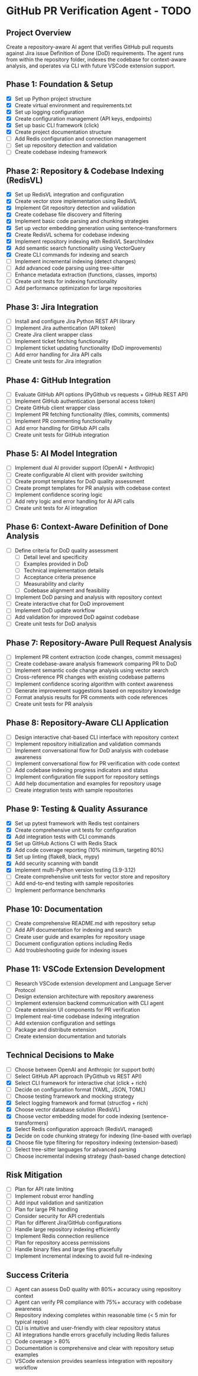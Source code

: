 # GitHub PR Verification Agent - TODO

## Project Overview
Create a repository-aware AI agent that verifies GitHub pull requests against Jira issue Definition of Done (DoD) requirements. The agent runs from within the repository folder, indexes the codebase for context-aware analysis, and operates via CLI with future VSCode extension support.

## Phase 1: Foundation & Setup
- [x] Set up Python project structure
- [x] Create virtual environment and requirements.txt
- [x] Set up logging configuration
- [x] Create configuration management (API keys, endpoints)
- [x] Set up basic CLI framework (click)
- [x] Create project documentation structure
- [ ] Add Redis configuration and connection management
- [ ] Set up repository detection and validation
- [ ] Create codebase indexing framework

## Phase 2: Repository & Codebase Indexing (RedisVL)
- [x] Set up RedisVL integration and configuration
- [x] Create vector store implementation using RedisVL
- [x] Implement Git repository detection and validation
- [x] Create codebase file discovery and filtering
- [x] Implement basic code parsing and chunking strategies
- [x] Set up vector embedding generation using sentence-transformers
- [x] Create RedisVL schema for codebase indexing
- [x] Implement repository indexing with RedisVL SearchIndex
- [x] Add semantic search functionality using VectorQuery
- [x] Create CLI commands for indexing and search
- [ ] Implement incremental indexing (detect changes)
- [ ] Add advanced code parsing using tree-sitter
- [ ] Enhance metadata extraction (functions, classes, imports)
- [ ] Create unit tests for indexing functionality
- [ ] Add performance optimization for large repositories

## Phase 3: Jira Integration
- [ ] Install and configure Jira Python REST API library
- [ ] Implement Jira authentication (API token)
- [ ] Create Jira client wrapper class
- [ ] Implement ticket fetching functionality
- [ ] Implement ticket updating functionality (DoD improvements)
- [ ] Add error handling for Jira API calls
- [ ] Create unit tests for Jira integration

## Phase 4: GitHub Integration
- [ ] Evaluate GitHub API options (PyGithub vs requests + GitHub REST API)
- [ ] Implement GitHub authentication (personal access token)
- [ ] Create GitHub client wrapper class
- [ ] Implement PR fetching functionality (files, commits, comments)
- [ ] Implement PR commenting functionality
- [ ] Add error handling for GitHub API calls
- [ ] Create unit tests for GitHub integration

## Phase 5: AI Model Integration
- [ ] Implement dual AI provider support (OpenAI + Anthropic)
- [ ] Create configurable AI client with provider switching
- [ ] Create prompt templates for DoD quality assessment
- [ ] Create prompt templates for PR analysis with codebase context
- [ ] Implement confidence scoring logic
- [ ] Add retry logic and error handling for AI API calls
- [ ] Create unit tests for AI integration

## Phase 6: Context-Aware Definition of Done Analysis
- [ ] Define criteria for DoD quality assessment
  - [ ] Detail level and specificity
  - [ ] Examples provided in DoD
  - [ ] Technical implementation details
  - [ ] Acceptance criteria presence
  - [ ] Measurability and clarity
  - [ ] Codebase alignment and feasibility
- [ ] Implement DoD parsing and analysis with repository context
- [ ] Create interactive chat for DoD improvement
- [ ] Implement DoD update workflow
- [ ] Add validation for improved DoD against codebase
- [ ] Create unit tests for DoD analysis

## Phase 7: Repository-Aware Pull Request Analysis
- [ ] Implement PR content extraction (code changes, commit messages)
- [ ] Create codebase-aware analysis framework comparing PR to DoD
- [ ] Implement semantic code change analysis using vector search
- [ ] Cross-reference PR changes with existing codebase patterns
- [ ] Implement confidence scoring algorithm with context awareness
- [ ] Generate improvement suggestions based on repository knowledge
- [ ] Format analysis results for PR comments with code references
- [ ] Create unit tests for PR analysis

## Phase 8: Repository-Aware CLI Application
- [ ] Design interactive chat-based CLI interface with repository context
- [ ] Implement repository initialization and validation commands
- [ ] Implement conversational flow for DoD analysis with codebase awareness
- [ ] Implement conversational flow for PR verification with code context
- [ ] Add codebase indexing progress indicators and status
- [ ] Implement configuration file support for repository settings
- [ ] Add help documentation and examples for repository usage
- [ ] Create integration tests with sample repositories

## Phase 9: Testing & Quality Assurance
- [x] Set up pytest framework with Redis test containers
- [x] Create comprehensive unit tests for configuration
- [x] Add integration tests with CLI commands
- [x] Set up GitHub Actions CI with Redis Stack
- [x] Add code coverage reporting (10% minimum, targeting 80%)
- [x] Set up linting (flake8, black, mypy)
- [x] Add security scanning with bandit
- [x] Implement multi-Python version testing (3.9-3.12)
- [ ] Create comprehensive unit tests for vector store and repository
- [ ] Add end-to-end testing with sample repositories
- [ ] Implement performance benchmarks

## Phase 10: Documentation
- [ ] Create comprehensive README.md with repository setup
- [ ] Add API documentation for indexing and search
- [ ] Create user guide and examples for repository usage
- [ ] Document configuration options including Redis
- [ ] Add troubleshooting guide for indexing issues

## Phase 11: VSCode Extension Development
- [ ] Research VSCode extension development and Language Server Protocol
- [ ] Design extension architecture with repository awareness
- [ ] Implement extension backend communication with CLI agent
- [ ] Create extension UI components for PR verification
- [ ] Implement real-time codebase indexing integration
- [ ] Add extension configuration and settings
- [ ] Package and distribute extension
- [ ] Create extension documentation and tutorials

## Technical Decisions to Make
- [ ] Choose between OpenAI and Anthropic (or support both)
- [ ] Select GitHub API approach (PyGithub vs REST API)
- [x] Select CLI framework for interactive chat (click + rich)
- [ ] Decide on configuration format (YAML, JSON, TOML)
- [ ] Choose testing framework and mocking strategy
- [x] Select logging framework and format (structlog + rich)
- [x] Choose vector database solution (RedisVL)
- [x] Choose vector embedding model for code indexing (sentence-transformers)
- [x] Select Redis configuration approach (RedisVL managed)
- [x] Decide on code chunking strategy for indexing (line-based with overlap)
- [x] Choose file type filtering for repository indexing (extension-based)
- [ ] Select tree-sitter languages for advanced parsing
- [ ] Choose incremental indexing strategy (hash-based change detection)

## Risk Mitigation
- [ ] Plan for API rate limiting
- [ ] Implement robust error handling
- [ ] Add input validation and sanitization
- [ ] Plan for large PR handling
- [ ] Consider security for API credentials
- [ ] Plan for different Jira/GitHub configurations
- [ ] Handle large repository indexing efficiently
- [ ] Implement Redis connection resilience
- [ ] Plan for repository access permissions
- [ ] Handle binary files and large files gracefully
- [ ] Implement incremental indexing to avoid full re-indexing

## Success Criteria
- [ ] Agent can assess DoD quality with 80%+ accuracy using repository context
- [ ] Agent can verify PR compliance with 75%+ accuracy with codebase awareness
- [ ] Repository indexing completes within reasonable time (< 5 min for typical repos)
- [ ] CLI is intuitive and user-friendly with clear repository status
- [ ] All integrations handle errors gracefully including Redis failures
- [ ] Code coverage > 80%
- [ ] Documentation is comprehensive and clear with repository setup examples
- [ ] VSCode extension provides seamless integration with repository workflow

